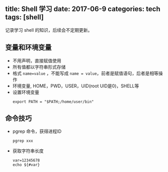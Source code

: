 title: Shell 学习
date: 2017-06-9
categories: tech
tags: [shell]
---

记录学习 shell 的知识，后续会不定期更新。

<!--more-->

## 变量和环境变量

* 不用声明，直接赋值使用
* 所有值都以字符串形式存储
* 格式 `name=value` ，不能写成 `name = value`，前者是赋值语句，后者是相等操作 
* 环境变量, HOME，PWD，USER，UID(root UID是0)，SHELL等
* 设置环境变量
    ```
    export PATH = "$PATH;/home/user/bin"
    ```

## 命令技巧
* pgrep 命令，获得进程ID
    ```
    pgrep xxx
    ```
* 获取字符串长度

    ```
    var=12345678
    echo ${#var}
    ```